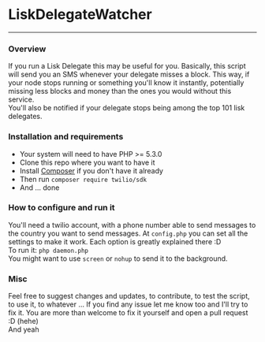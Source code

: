 # LiskDelegateWatcher
<hr/>

<h3>Overview</h3>
<p>
  If you run a Lisk Delegate this may be useful for you. Basically, this script will send you an SMS whenever your delegate misses a block. This way, if your node stops running or something you'll know it instantly, potentially missing less blocks and money than the ones you would without this service. <br/>
  You'll also be notified if your delegate stops being among the top 101 lisk delegates.
 </p>
 
 <h3>Installation and requirements</h3>
 <ul>
  <li>Your system will need to have PHP >= 5.3.0</li>
  <li>Clone this repo where you want to have it</li>
  <li>Install <a href="https://getcomposer.org/" targer="blank">Composer</a> if you don't have it already</li>
  <li>Then run <code>composer require twilio/sdk</code></li>
  <li>And ... done</li>
</ul>

<h3>How to configure and run it</h3>
<p>
  You'll need a twilio account, with a phone number able to send messages to the country you want to send messages. At <code>config.php</code> you can set all the settings to make it work. Each option is greatly explained there :D<br/>
  To run it: <code>php daemon.php</code> <br/>
  You might want to use <code>screen</code> or <code>nohup</code> to send it to the background.
</p>

<h3>Misc</h3>
<p>
  Feel free to suggest changes and updates, to contribute, to test the script, to use it, to whatever ... If you find any issue let me know too and I'll try to fix it. You are more than welcome to fix it yourself and open a pull request :D (hehe) <br/>
  And yeah
</p>
  
